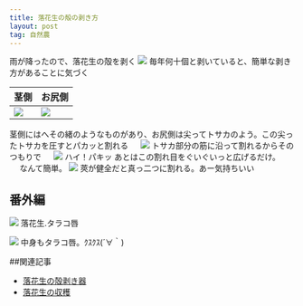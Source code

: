 ```yaml
---
title: 落花生の殻の剥き方
layout: post
tag: 自然農
---
```

雨が降ったので、落花生の殻を剥く
![](https://kobapan.com/f/13891374700_bab653bcac.jpg)
毎年何十個と剥いていると、簡単な剥き方があることに気づく
　

|茎側|お尻側
|:----------|:----------
![](https://kobapan.com/f/14078456264_51b5486710_m.jpg) | ![](https://kobapan.com/f/14054902256_0f48bfac39_m.jpg)  
茎側にはへその緒のようなものがあり、お尻側は尖ってトサカのよう。この尖ったトサカを圧すとパカッと割れる
　
![](https://kobapan.com/f/13891481358_47f3085aea_m.jpg)
トサカ部分の筋に沿って割れるからそのつもりで
　
![](https://kobapan.com/f/14074829542_4b99eae5b1_m.jpg)
ハイ！パキッ
あとはこの割れ目をぐいぐいっと広げるだけ。
　
なんて簡単。
![](https://kobapan.com/f/14098039763_1a6368615b_m.jpg)
莢が健全だと真っ二つに割れる。あー気持ちいい


## 番外編
![](https://kobapan.com/f/13891438060_956e45be40_m.jpg)
落花生.タラコ唇

![](https://kobapan.com/f/14078521784_39a0a7a2dc_m.jpg)
中身もタラコ唇。ｸｽｸｽ(´∀｀)

##関連記事
- [落花生の殻剥き器](http://kobapan.com/blog/2017/02/04/rakkasei.html)
- [落花生の収穫](http://kobapan.com/blog/2012/11/24/rakkasei.html)
